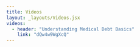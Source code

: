 ```yaml
---
title: Videos
layout: _layouts/Videos.jsx
videos:
  - header: "Understanding Medical Debt Basics"
    link: "dQw4w9WgXcQ"
---
```

